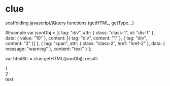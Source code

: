 clue
====
scaffolding javascript/jQuery functions  (getHTML, getType...)

#Example
var jsonObj = [{ tag: "div", 
                 attr: { class: "class-1", id: "div-1" }, 
                 data: { value: "10" }, 
                 content: [{ tag: "div", content: "1" }, { tag: "div", content: "2" }] },
               { tag: "span", attr: { class: "class-2", href: "href-2" }, data: { message: "warning" }, content: "text" }
              ];
 
var htmlStr = clue.getHTML(jsonObj);
result: <div class='class-1' id='href-1' data-value='10'>
             <div>1</div>
             <div>2</div>
        </div>
        <span class='class-2' href='href-2' data-message='warning'>text</span>

